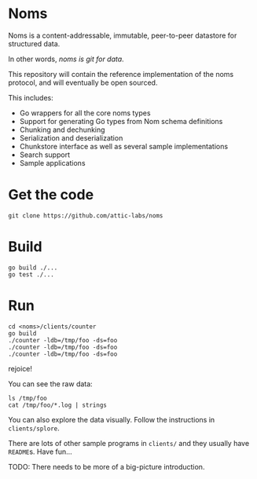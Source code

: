 # Noms

Noms is a content-addressable, immutable, peer-to-peer datastore for structured data.

In other words, *noms is git for data*.

This repository will contain the reference implementation of the noms protocol, and will eventually be open sourced. 

This includes:

* Go wrappers for all the core noms types
* Support for generating Go types from Nom schema definitions
* Chunking and dechunking
* Serialization and deserialization
* Chunkstore interface as well as several sample implementations
* Search support
* Sample applications

# Get the code

```
git clone https://github.com/attic-labs/noms
```

# Build

```
go build ./...
go test ./...
```

# Run

```
cd <noms>/clients/counter
go build
./counter -ldb=/tmp/foo -ds=foo
./counter -ldb=/tmp/foo -ds=foo
./counter -ldb=/tmp/foo -ds=foo
```

rejoice!

You can see the raw data:

```
ls /tmp/foo
cat /tmp/foo/*.log | strings
```

You can also explore the data visually. Follow the instructions in `clients/splore`.

There are lots of other sample programs in `clients/` and they usually have `README`s. Have fun...

TODO: There needs to be more of a big-picture introduction.
